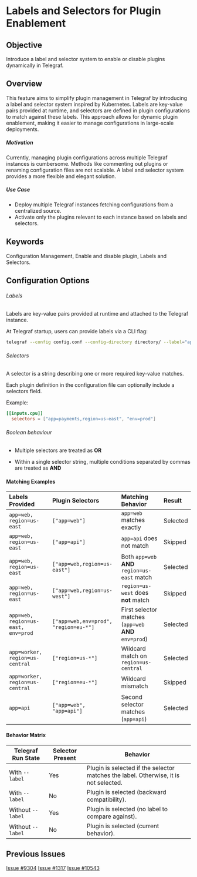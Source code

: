 # Labels and Selectors for Plugin Enablement

## Objective

Introduce a label and selector system to enable or disable plugins dynamically in Telegraf.

## Overview

This feature aims to simplify plugin management in Telegraf by introducing a label and selector system inspired by Kubernetes. Labels are key-value pairs provided at runtime, and selectors are defined in plugin configurations to match against these labels. This approach allows for dynamic plugin enablement, making it easier to manage configurations in large-scale deployments.

##### Motivation

Currently, managing plugin configurations across multiple Telegraf instances is cumbersome. Methods like commenting out plugins or renaming configuration files are not scalable. A label and selector system provides a more flexible and elegant solution.

##### Use Case

- Deploy multiple Telegraf instances fetching configurations from a centralized source.
- Activate only the plugins relevant to each instance based on labels and selectors.

## Keywords

Configuration Management, Enable and disable plugin, Labels and Selectors.

## Configuration Options

###### Labels
Labels are key-value pairs provided at runtime and attached to the Telegraf instance.

At Telegraf startup, users can provide labels via a CLI flag:

```bash
telegraf --config config.conf --config-directory directory/ --label="app=payments" --label="region=us-east" --watch-config --print-plugin-config-source=true
```

###### Selectors
A selector is a string describing one or more required key-value matches.

Each plugin definition in the configuration file can optionally include a selectors field.

Example:
```toml
[[inputs.cpu]]
  selectors = ["app=payments,region=us-east", "env=prod"]
```
###### Boolean behaviour
- Multiple selectors are treated as **OR**

- Within a single selector string, multiple conditions separated by commas are treated as **AND**

#### Matching Examples

| Labels Provided                     | Plugin Selectors                      | Matching Behavior                                     | Result     |
| :---------------------------------- | :------------------------------------ | :---------------------------------------------------- | :--------- |
| `app=web, region=us-east`           | `["app=web"]`                         | `app=web` matches exactly                             | Selected |
| `app=web, region=us-east`           | `["app=api"]`                         | `app=api` does not match                              | Skipped  |
| `app=web, region=us-east`           | `["app=web,region=us-east"]`          | Both `app=web` **AND** `region=us-east` match         | Selected |
| `app=web, region=us-east`           | `["app=web,region=us-west"]`          | `region=us-west` does **not** match                   | Skipped  |
| `app=web, region=us-east, env=prod` | `["app=web,env=prod", "region=eu-*"]` | First selector matches (`app=web` **AND** `env=prod`) | Selected |
| `app=worker, region=us-central`     | `["region=us-*"]`                     | Wildcard match on `region=us-central`                 | Selected |
| `app=worker, region=us-central`     | `["region=eu-*"]`                     | Wildcard mismatch                                     | Skipped  |
| `app=api`                           | `["app=web", "app=api"]`              | Second selector matches (`app=api`)                   | Selected |


#### Behavior Matrix

| **Telegraf Run State** | **Selector Present** | **Behavior**                                                                         |
| ---------------------- | -------------------- | ------------------------------------------------------------------------------------ |
| With `--label`         | Yes                  | Plugin is selected if the selector matches the label. Otherwise, it is not selected. |
| With `--label`         | No                   | Plugin is selected (backward compatibility).                                         |
| Without `--label`      | Yes                  | Plugin is selected (no label to compare against).                                    |
| Without `--label`      | No                   | Plugin is selected (current behavior).                                               |

## Previous Issues

[Issue #9304](https://github.com/influxdata/telegraf/issues/9304)
[Issue #1317](https://github.com/influxdata/telegraf/issues/1317)
[Issue #10543](https://github.com/influxdata/telegraf/issues/10543)


